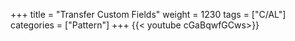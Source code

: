 +++
title = "Transfer Custom Fields"
weight = 1230
tags = ["C/AL"]
categories = ["Pattern"]
+++
{{< youtube cGaBqwfGCws>}}



[anchor0]: https://www.youtube.com/watch?v=cGaBqwfGCws&list=PLhZ3P-LY7CqmVszuvtJLujFyHpsVN0U_w&index=9
